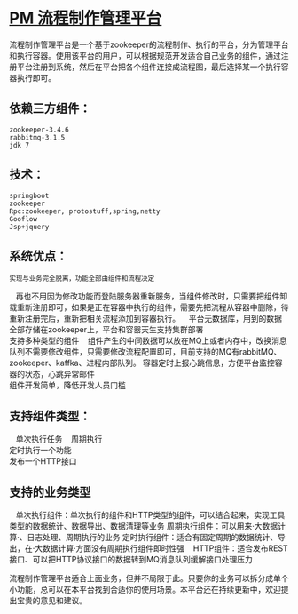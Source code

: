 

# [PM 流程制作管理平台](https://github.com/cminirice/pm)
流程制作管理平台是一个基于zookeeper的流程制作、执行的平台，分为管理平台和执行容器。使用该平台的用户，可以根据规范开发适合自己业务的组件，通过注册平台注册到系统，然后在平台把各个组件连接成流程图，最后选择某一个执行容器执行即可。

## 依赖三方组件：
    zookeeper-3.4.6
    rabbitmq-3.1.5
    jdk 7

## 技术：
    springboot	
    zookeeper	
    Rpc:zookeeper, protostuff,spring,netty	
    Gooflow	
    Jsp+jquery	

## 系统优点：	
    实现与业务完全脱离，功能全部由组件和流程决定
    再也不用因为修改功能而登陆服务器重新服务，当组件修改时，只需要把组件卸载重新注册即可，如果是正在容器中执行的组件，需要先把流程从容器中删除，待重新注册完后，重新把相关流程添加到容器执行。
    平台无数据库，用到的数据全部存储在zookeeper上，平台和容器天生支持集群部署	
    支持多种类型的组件
    组件产生的中间数据可以放在MQ上或者内存中，改换消息队列不需要修改组件，只需要修改流程配置即可，目前支持的MQ有rabbitMQ、zookeeper、kaffka、进程内部队列。
    容器定时上报心跳信息，方便平台监控容器的状态，心跳异常邮件	
    组件开发简单，降低开发人员门槛	

## 支持组件类型：	
    单次执行任务
    周期执行		
    定时执行一个功能	
    发布一个HTTP接口
    
 ## 支持的业务类型
    单次执行组件：单次执行的组件和HTTP类型的组件，可以结合起来，实现工具类型的数据统计、数据导出、数据清理等业务
    周期执行组件：可以用来·大数据计算·、日志处理、周期执行的业务
    定时执行组件：适合有固定周期的数据统计、导出，在·大数据计算·方面没有周期执行组件即时性强
    HTTP组件：适合发布REST接口、可以把HTTP协议接口的数据转到MQ消息队列缓解接口处理压力

流程制作管理平台适合上面业务，但并不局限于此。只要你的业务可以拆分成单个小功能，总可以在本平台找到合适你的使用场景。本平台还在持续更新中，欢迎提出宝贵的意见和建议。
